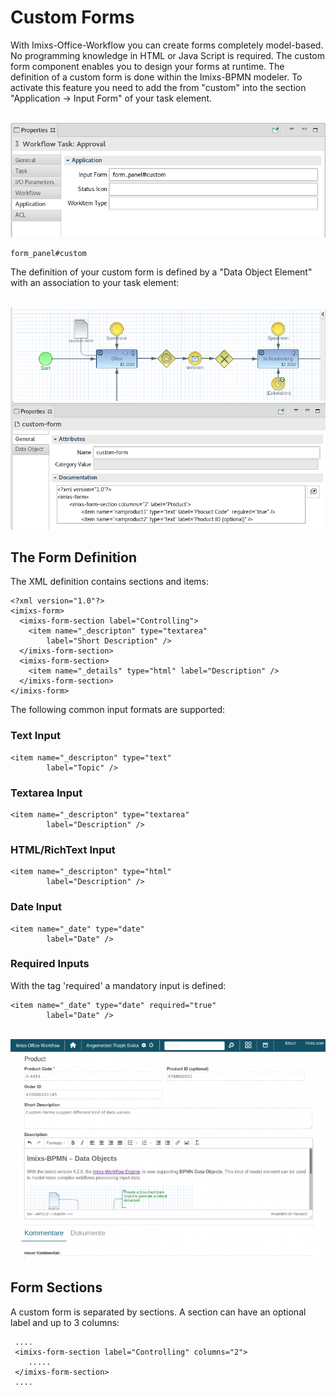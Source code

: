 # Custom Forms

With Imixs-Office-Workflow you can create forms completely model-based. No programming knowledge in HTML 
or Java Script is required.
The custom form component enables you to design your forms at runtime. The definition of a custom form is done within the Imixs-BPMN modeler.  To activate this feature you need to add the from "custom" into the section "Application -> Input Form" of your task element.


<br /><img src="custom_forms_01.png" /> 

	form_panel#custom


The definition of your custom form is defined by a "Data Object Element" with an association to your task element:

<br /><img src="imixs-bpmn-custom-forms.png" /> 


## The Form Definition

The XML definition contains sections and items:


	<?xml version="1.0"?>
	<imixs-form>
	  <imixs-form-section label="Controlling">
	    <item name="_descripton" type="textarea"
	        label="Short Description" />
	  </imixs-form-section>
	  <imixs-form-section>
	    <item name="_details" type="html" label="Description" />
	  </imixs-form-section>
	</imixs-form>
	
  
The following common input formats are supported:

### Text Input

	<item name="_descripton" type="text"
	        label="Topic" />

### Textarea Input

	<item name="_descripton" type="textarea"
	        label="Description" />

### HTML/RichText Input

	<item name="_descripton" type="html"
	        label="Description" />

### Date Input

	<item name="_date" type="date"
	        label="Date" />


### Required Inputs
With the tag 'required' a mandatory input is defined:

	<item name="_date" type="date" required="true"
	        label="Date" />



<br /><img src="imixs-bpmn-custom-forms-example-768x538.png" /> 



## Form Sections

A custom form is separated by sections. A section can have an optional label and up to 3 columns:



	 ....
	 <imixs-form-section label="Controlling" columns="2">
	 	.....
	 </imixs-form-section>
	 ....
	 